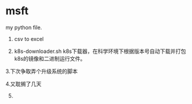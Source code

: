 # msft
my python file.

1. csv to excel

2. k8s-downloader.sh k8s下载器，在科学环境下根据版本号自动下载并打包k8s的镜像和二进制运行文件。

3.下次争取弄个升级系统的脚本

4.又耽搁了几天

5.
